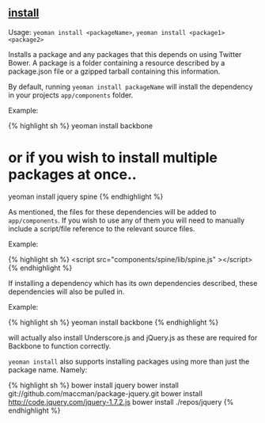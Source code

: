 

## <a href="#install" name="install">install</a>

Usage: `yeoman install <packageName>`, `yeoman install <package1> <package2>`

Installs a package and any packages that this depends on using Twitter Bower. A package is a folder containing a resource described by a package.json file or a gzipped tarball containing this information.

By default, running `yeoman install packageName` will install the dependency in your projects `app/components` folder.

Example:

{% highlight sh %}
yeoman install backbone

# or if you wish to install multiple packages at once..
yeoman install jquery spine
{% endhighlight %}

As mentioned, the files for these dependencies will be added to `app/components`. If you wish to use any of them you will need to manually include a script/file reference to the relevant source files. 

Example:

{% highlight sh %}
&lt;script src="components/spine/lib/spine.js" &gt;&lt;/script&gt;
{% endhighlight %}

If installing a dependency which has its own dependencies described, these dependencies will also be pulled in.

Example:

{% highlight sh %}
yeoman install backbone
{% endhighlight %}

will actually also install Underscore.js and jQuery.js as these are required for Backbone to function correctly.

`yeoman install` also supports installing packages using more than just the package name. Namely:

{% highlight sh %}
bower install jquery
bower install git://github.com/maccman/package-jquery.git
bower install http://code.jquery.com/jquery-1.7.2.js
bower install ./repos/jquery
{% endhighlight %}

